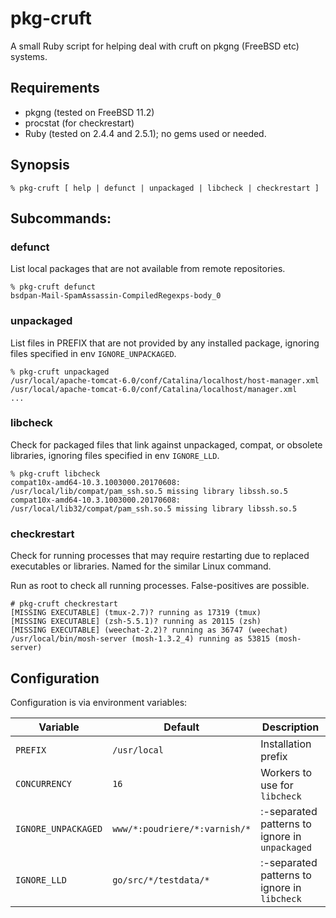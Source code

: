 # pkg-cruft

A small Ruby script for helping deal with cruft on pkgng (FreeBSD etc) systems.

## Requirements

* pkgng (tested on FreeBSD 11.2)
* procstat (for checkrestart)
* Ruby (tested on 2.4.4 and 2.5.1); no gems used or needed.

## Synopsis

```
% pkg-cruft [ help | defunct | unpackaged | libcheck | checkrestart ]
```

## Subcommands:

### defunct

List local packages that are not available from remote repositories.

```
% pkg-cruft defunct
bsdpan-Mail-SpamAssassin-CompiledRegexps-body_0
```

### unpackaged

List files in PREFIX that are not provided by any installed package, ignoring
files specified in env `IGNORE_UNPACKAGED`.

```
% pkg-cruft unpackaged
/usr/local/apache-tomcat-6.0/conf/Catalina/localhost/host-manager.xml
/usr/local/apache-tomcat-6.0/conf/Catalina/localhost/manager.xml
...
```

### libcheck

Check for packaged files that link against unpackaged, compat, or obsolete
libraries, ignoring files specified in env `IGNORE_LLD`.

```
% pkg-cruft libcheck
compat10x-amd64-10.3.1003000.20170608: /usr/local/lib/compat/pam_ssh.so.5 missing library libssh.so.5
compat10x-amd64-10.3.1003000.20170608: /usr/local/lib32/compat/pam_ssh.so.5 missing library libssh.so.5
```

### checkrestart

Check for running processes that may require restarting due to replaced
executables or libraries.  Named for the similar Linux command.

Run as root to check all running processes.  False-positives are possible.

```
# pkg-cruft checkrestart
[MISSING EXECUTABLE] (tmux-2.7)? running as 17319 (tmux)
[MISSING EXECUTABLE] (zsh-5.5.1)? running as 20115 (zsh)
[MISSING EXECUTABLE] (weechat-2.2)? running as 36747 (weechat)
/usr/local/bin/mosh-server (mosh-1.3.2_4) running as 53815 (mosh-server)
```

## Configuration

Configuration is via environment variables:

| Variable | Default | Description |
|----------|---------|-------------|
| `PREFIX`   | `/usr/local` | Installation prefix |
| `CONCURRENCY` | `16` | Workers to use for `libcheck` |
| `IGNORE_UNPACKAGED` | `www/*:poudriere/*:varnish/*` | :-separated patterns to ignore in `unpackaged` |
| `IGNORE_LLD` | `go/src/*/testdata/*` | :-separated patterns to ignore in `libcheck` |
